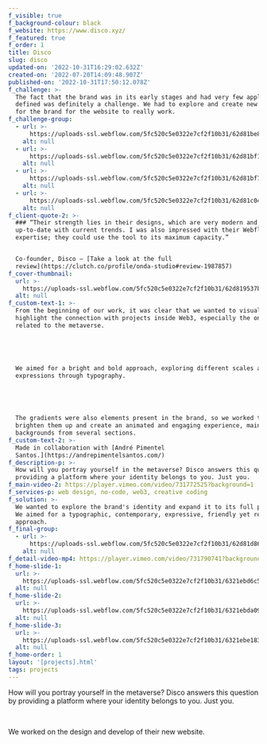 ```yaml
---
f_visible: true
f_background-colour: black
f_website: https://www.disco.xyz/
f_featured: true
f_order: 1
title: Disco
slug: disco
updated-on: '2022-10-31T16:29:02.632Z'
created-on: '2022-07-20T14:09:48.907Z'
published-on: '2022-10-31T17:50:12.078Z'
f_challenge: >-
  The fact that the brand was in its early stages and had very few applications
  defined was definitely a challenge. We had to explore and create new visuals
  for the brand for the website to really work.
f_challenge-group:
  - url: >-
      https://uploads-ssl.webflow.com/5fc520c5e0322e7cf2f10b31/62d81be82a87847723713b69_screens%20(1)%20(1).png
    alt: null
  - url: >-
      https://uploads-ssl.webflow.com/5fc520c5e0322e7cf2f10b31/62d81bf13567b6c00bb1c48c_elements.png
    alt: null
  - url: >-
      https://uploads-ssl.webflow.com/5fc520c5e0322e7cf2f10b31/62d81bf75fe6bd1af6692071_mobiles%20(1).png
    alt: null
  - url: >-
      https://uploads-ssl.webflow.com/5fc520c5e0322e7cf2f10b31/62d81c04603f5bf03f7a8562_elements2%252525252525252525252520(1).png
    alt: null
f_client-quote-2: >-
  ### “Their strength lies in their designs, which are very modern and
  up-to-date with current trends. I was also impressed with their Webflow
  expertise; they could use the tool to its maximum capacity.”


  Co-founder, Disco — [Take a look at the full
  review](https://clutch.co/profile/onda-studio#review-1987857)
f_cover-thumbnail:
  url: >-
    https://uploads-ssl.webflow.com/5fc520c5e0322e7cf2f10b31/62d819537be57f743c650d75_main-img%25252525252525252525252520(1).png
  alt: null
f_custom-text-1: >-
  From the beginning of our work, it was clear that we wanted to visually
  highlight the connection with projects inside Web3, especially the ones
  related to the metaverse.


  ‍


  We aimed for a bright and bold approach, exploring different scales and
  expressions through typography.


  ‍


  The gradients were also elements present in the brand, so we worked to
  brighten them up and create an animated and engaging experience, mainly as
  backgrounds from several sections.
f_custom-text-2: >-
  Made in collaboration with [André Pimentel
  Santos.](https://andrepimentelsantos.com/)
f_description-p: >-
  How will you portray yourself in the metaverse? Disco answers this question by
  providing a platform where your identity belongs to you. Just you.
f_main-video-2: https://player.vimeo.com/video/731772525?background=1
f_services-p: web design, no-code, web3, creative coding
f_solution: >-
  We wanted to explore the brand's identity and expand it to its full potential.
  We aimed for a typographic, contemporary, expressive, friendly yet respectful
  approach.
f_final-group:
  - url: >-
      https://uploads-ssl.webflow.com/5fc520c5e0322e7cf2f10b31/62d81d869ec3bf4d360f67ef_last-image.svg
    alt: null
f_detail-video-mp4: https://player.vimeo.com/video/731790741?background=1
f_home-slide-1:
  url: >-
    https://uploads-ssl.webflow.com/5fc520c5e0322e7cf2f10b31/6321ebd6c5c1b1b3d2d51276_home1%402x.jpeg
  alt: null
f_home-slide-2:
  url: >-
    https://uploads-ssl.webflow.com/5fc520c5e0322e7cf2f10b31/6321ebda09572c816a2faf31_home2%402x.jpeg
  alt: null
f_home-slide-3:
  url: >-
    https://uploads-ssl.webflow.com/5fc520c5e0322e7cf2f10b31/6321ebe18385cd1abb8ca03e_home3%402x.jpeg
  alt: null
f_home-order: 1
layout: '[projects].html'
tags: projects
---
```


How will you portray yourself in the metaverse? Disco answers this question by providing a platform where your identity belongs to you. Just you.

‍

We worked on the design and develop of their new website.
